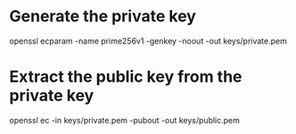 # Generate the private key
openssl ecparam -name prime256v1 -genkey -noout -out keys/private.pem

# Extract the public key from the private key
openssl ec -in keys/private.pem -pubout -out keys/public.pem